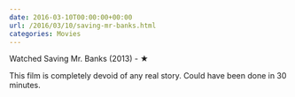 ```yaml
---
date: 2016-03-10T00:00:00+00:00
url: /2016/03/10/saving-mr-banks.html
categories: Movies
---
```

Watched Saving Mr. Banks (2013) - ★

This film is completely devoid of any real story. Could have been done in 30 minutes.



